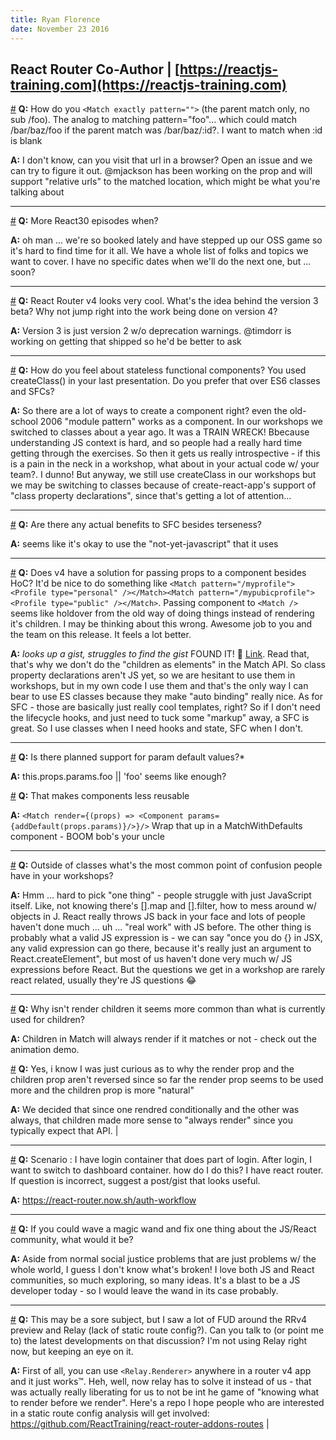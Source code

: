 ```yaml
---
title: Ryan Florence
date: November 23 2016
---
```


## React Router Co-Author | [https://reactjs-training.com](https://reactjs-training.com)

<a name="match-exactly-pattern-parent-match" href="#match-exactly-pattern-parent-match">#</a> **Q:** How do you `<Match exactly pattern="">` (the parent match only, no sub /foo). The analog to matching pattern="foo"... which could match /bar/baz/foo if the parent match was /bar/baz/:id?. I want to match when :id is blank

**A:** I don't know, can you visit that url in a browser? Open an issue and we can try to figure it out. @mjackson has been working on the <Link to/> prop and will support "relative urls" to the matched location, which might be what you're talking about

---

<a name="react30-episodes" href="#react30-episodes">#</a> **Q:** More React30 episodes when?

**A:** oh man ... we're so booked lately and have stepped up our OSS game so it's hard to find time for it all. We have a whole list of folks and topics we want to cover. I have no specific dates when we'll do the next one, but ... soon?

---

<a name="react-router-v4-looks-cool" href="#react-router-v4-looks-cool">#</a> **Q:** React Router v4 looks very cool. What's the idea behind the version 3 beta? Why not jump right into the work being done on version 4?

**A:** Version 3 is just version 2 w/o deprecation warnings. @timdorr is working on getting that shipped so he'd be better to ask

---

<a name="feel-stateless-functional-components-used" href="#feel-stateless-functional-components-used">#</a> **Q:** How do you feel about stateless functional components? You used createClass() in your last presentation. Do you prefer that over ES6 classes and SFCs?

**A:** So there are a lot of ways to create a component right? even the old-school 2006 "module pattern" works as a component. In our workshops we switched to classes about a year ago. It was a TRAIN WRECK! Bbecause understanding JS context is hard, and so people had a really hard time getting through the exercises. So then it gets us really introspective - if this is a pain in the neck in a workshop, what about in your actual code w/ your team?. I dunno! But anyway, we still use createClass in our workshops but we may be switching to classes because of create-react-app's support of "class property declarations", since that's getting a lot of attention...

---

<a name="actual-benefits-sfc-besides-terseness" href="#actual-benefits-sfc-besides-terseness">#</a> **Q:** Are there any actual benefits to SFC besides terseness?

**A:** seems like it's okay to use the "not-yet-javascript" that it uses

---

<a name="v4-solution-passing-props-component" href="#v4-solution-passing-props-component">#</a> **Q:** Does v4 have a solution for passing props to a component besides HoC? It'd be nice to do something like `<Match pattern="/myprofile"><Profile type="personal" /></Match><Match pattern="/mypubicprofile"><Profile type="public" /></Match>`. Passing component to `<Match />` seems like holdover from the old way of doing things instead of rendering it's children. I may be thinking about this wrong. Awesome job to you and the team on this release. It feels a lot better.

**A:** _looks up a gist, struggles to find the gist_ FOUND IT! :tada: [Link](https://gist.github.com/ryanflorence/a301dc184f75e929a263dc1e80399a28). Read that, that's why we don't do the "children as elements" in the Match API. So class property declarations aren't JS yet, so we are hesitant to use them in workshops, but in my own code I use them and that's the only way I can bear to use ES classes because they make "auto binding" really nice. As for SFC - those are basically just really cool templates, right? So if I don't need the lifecycle hooks, and just need to tuck some "markup" away, a SFC is great. So I use classes when I need hooks and state, SFC when I don't.

---

<a name="planned-support-param-default-values" href="#planned-support-param-default-values">#</a> **Q:** Is there planned support for param default values?\*

**A:** this.props.params.foo || 'foo' seems like enough?

<a name="makes-components-less-reusable" href="#makes-components-less-reusable">#</a> **Q:** That makes components less reusable

**A:** `<Match render={(props) => <Component params={addDefault(props.params)}/>}/>` Wrap that up in a MatchWithDefaults component - BOOM bob's your uncle

---

<a name="outside-classes-whats-common-point" href="#outside-classes-whats-common-point">#</a> **Q:** Outside of classes what's the most common point of confusion people have in your workshops?

**A:** Hmm ... hard to pick "one thing" - people struggle with just JavaScript itself. Like, not knowing there's [].map and [].filter, how to mess around w/ objects in J. React really throws JS back in your face and lots of people haven't done much ... uh ... "real work" with JS before. The other thing is probably what a valid JS expression is - we can say "once you do {} in JSX, any valid expression can go there, because it's really just an argument to React.createElement", but most of us haven't done very much w/ JS expressions before React. But the questions we get in a workshop are rarely react related, usually they're JS questions :joy:

---

<a name="isnt-render-children-seems-common" href="#isnt-render-children-seems-common">#</a> **Q:** Why isn't render children it seems more common than what is currently used for children?

**A:** Children in Match will always render if it matches or not - check out the animation demo.

<a name="yes-know-curious-render-prop" href="#yes-know-curious-render-prop">#</a> **Q:** Yes, i know I was just curious as to why the render prop and the children prop aren't reversed since so far the render prop seems to be used more and the children prop is more "natural"

**A:** We decided that since one rendred conditionally and the other was always, that children made more sense to "always render" since you typically expect that API. |

---

<a name="scenario-login-container-part-login" href="#scenario-login-container-part-login">#</a> **Q:** Scenario : I have login container that does part of login. After login, I want to switch to dashboard container. how do I do this? I have react router. If question is incorrect, suggest a post/gist that looks useful.

**A:** https://react-router.now.sh/auth-workflow

---

<a name="could-wave-magic-wand-fix" href="#could-wave-magic-wand-fix">#</a> **Q:** If you could wave a magic wand and fix one thing about the JS/React community, what would it be?

**A:** Aside from normal social justice problems that are just problems w/ the whole world, I guess I don't know what's broken! I love both JS and React communities, so much exploring, so many ideas. It's a blast to be a JS developer today - so I would leave the wand in its case probably.

---

<a name="may-sore-subject-saw-lot" href="#may-sore-subject-saw-lot">#</a> **Q:** This may be a sore subject, but I saw a lot of FUD around the RRv4 preview and Relay (lack of static route config?). Can you talk to (or point me to) the latest developments on that discussion? I'm not using Relay right now, but keeping an eye on it.

**A:** First of all, you can use `<Relay.Renderer>` anywhere in a router v4 app and it just works™. Heh, well, now relay has to solve it instead of us - that was actually really liberating for us to not be int he game of "knowing what to render before we render". Here's a repo I hope people who are interested in a static route config analysis will get involved: https://github.com/ReactTraining/react-router-addons-routes |
